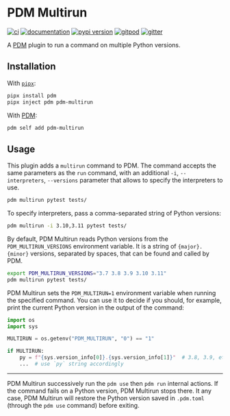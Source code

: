 # PDM Multirun

[![ci](https://github.com/pawamoy/pdm-multirun/workflows/ci/badge.svg)](https://github.com/pawamoy/pdm-multirun/actions?query=workflow%3Aci)
[![documentation](https://img.shields.io/badge/docs-mkdocs%20material-blue.svg?style=flat)](https://pawamoy.github.io/pdm-multirun/)
[![pypi version](https://img.shields.io/pypi/v/pdm-multirun.svg)](https://pypi.org/project/pdm-multirun/)
[![gitpod](https://img.shields.io/badge/gitpod-workspace-blue.svg?style=flat)](https://gitpod.io/#https://github.com/pawamoy/pdm-multirun)
[![gitter](https://badges.gitter.im/join%20chat.svg)](https://gitter.im/pdm-multirun/community)

A [PDM](https://github.com/pdm-project/pdm) plugin to run a command on multiple Python versions.

## Installation

With [`pipx`](https://github.com/pipxproject/pipx):

```bash
pipx install pdm
pipx inject pdm pdm-multirun
```

With [PDM](https://github.com/pdm-project/pdm):

```bash
pdm self add pdm-multirun
```

## Usage

This plugin adds a `multirun` command to PDM.
The command accepts the same parameters as the `run` command,
with an additional `-i`, `--interpreters`, `--versions` parameter
that allows to specify the interpreters to use.

```bash
pdm multirun pytest tests/
```

To specify interpreters, pass a comma-separated string
of Python versions:

```bash
pdm multirun -i 3.10,3.11 pytest tests/
```

By default, PDM Multirun reads Python versions from the
`PDM_MULTIRUN_VERSIONS` environment variable.
It is a string of `{major}.{minor}` versions,
separated by spaces, that can be found and called by PDM.

```bash
export PDM_MULTIRUN_VERSIONS="3.7 3.8 3.9 3.10 3.11"
pdm multirun pytest tests/
```

PDM Multirun sets the `PDM_MULTIRUN=1` environment variable
when running the specified command.
You can use it to decide if you should, for example,
print the current Python version in the output
of the command:

```python
import os
import sys

MULTIRUN = os.getenv("PDM_MULTIRUN", "0") == "1"

if MULTIRUN:
    py = f"{sys.version_info[0]}.{sys.version_info[1]}"  # 3.8, 3.9, etc.
    ...  # use `py` string accordingly
```

---

PDM Multirun successively run the `pdm use` then `pdm run` internal actions.
If the command fails on a Python version, PDM Multirun stops there.
It any case, PDM Multirun will restore the Python version
saved in `.pdm.toml` (through the `pdm use` command) before exiting.
